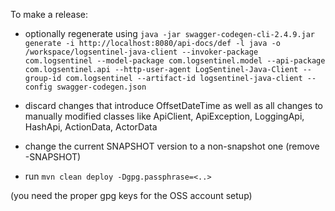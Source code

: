 To make a release:

- optionally regenerate using `java -jar swagger-codegen-cli-2.4.9.jar generate -i http://localhost:8080/api-docs/def -l java -o /workspace/logsentinel-java-client --invoker-package com.logsentinel --model-package com.logsentinel.model --api-package com.logsentinel.api --http-user-agent LogSentinel-Java-Client --group-id com.logsentinel --artifact-id logsentinel-java-client --config swagger-codegen.json`

- discard changes that introduce OffsetDateTime as well as all changes to manually modified classes like ApiClient, ApiException, LoggingApi, HashApi, ActionData, ActorData
- change the current SNAPSHOT version to a non-snapshot one (remove -SNAPSHOT)
- run `mvn clean deploy -Dgpg.passphrase=<..>`

(you need the proper gpg keys for the OSS account setup) 